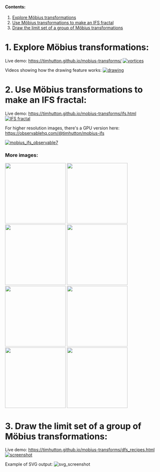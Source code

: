 #### Contents: ####
1. [Explore Möbius transformations](#1-explore-möbius-transformations)
2. [Use Möbius transformations to make an IFS fractal](#2-use-möbius-transformations-to-make-an-ifs-fractal)
3. [Draw the limit set of a group of Möbius transformations](#3-draw-the-limit-set-of-a-group-of-möbius-transformations)

# 1. Explore Möbius transformations: #
Live demo: https://timhutton.github.io/mobius-transforms/
[![vortices](https://user-images.githubusercontent.com/647092/148930629-d54c37e0-25bf-420d-b3f3-201f831a23c3.png)](http://timhutton.github.io/mobius-transforms/)

Videos showing how the drawing feature works:
[![drawing](https://user-images.githubusercontent.com/647092/148930224-a74cf9d7-0d88-422b-8a41-e4c8b084775f.png)](https://twitter.com/_tim_hutton_/status/1477413420228132865)

# 2. Use Möbius transformations to make an IFS fractal: #
Live demo: https://timhutton.github.io/mobius-transforms/ifs.html
[![IFS fractal](https://user-images.githubusercontent.com/647092/148929511-d36615ad-322b-4e82-9f33-5983493a6ba2.png)](https://timhutton.github.io/mobius-transforms/ifs.html)

For higher resolution images, there's a GPU version here: https://observablehq.com/@timhutton/mobius-ifs

[![mobius_ifs_observable7](https://user-images.githubusercontent.com/647092/149247664-d9f6f0c3-e386-4280-a6ac-48e5d48a30f6.jpg)
](https://observablehq.com/@timhutton/mobius-ifs)

### More images: ###
<a href="https://user-images.githubusercontent.com/647092/148971212-415f49d5-42a1-4787-8836-3a8e0ffbbb95.png"><img width="200px" src="https://user-images.githubusercontent.com/647092/148971212-415f49d5-42a1-4787-8836-3a8e0ffbbb95.png"></a>
<a href="https://user-images.githubusercontent.com/647092/148971221-e75ca8d5-5cc4-456a-a0df-fbc62d0470da.png"><img width="200px" src="https://user-images.githubusercontent.com/647092/148971221-e75ca8d5-5cc4-456a-a0df-fbc62d0470da.png"></a>
<a href="https://user-images.githubusercontent.com/647092/148971229-9623d20e-8a36-4d25-ac89-42d738d8701b.png"><img width="200px" src="https://user-images.githubusercontent.com/647092/148971229-9623d20e-8a36-4d25-ac89-42d738d8701b.png"></a>
<a href="https://user-images.githubusercontent.com/647092/148971225-ea4d196d-697b-42f2-9b41-9c2ef6375aa2.png"><img width="200px" src="https://user-images.githubusercontent.com/647092/148971225-ea4d196d-697b-42f2-9b41-9c2ef6375aa2.png"></a>
<a href="https://user-images.githubusercontent.com/647092/148971236-3d2b37fe-0464-4ebe-b5e4-0588ef631b1c.png"><img width="200px" src="https://user-images.githubusercontent.com/647092/148971236-3d2b37fe-0464-4ebe-b5e4-0588ef631b1c.png"></a>
<a href="https://user-images.githubusercontent.com/647092/148971239-b4a5f9a4-bc9d-4edb-90e6-2cb5ce13342d.png"><img width="200px" src="https://user-images.githubusercontent.com/647092/148971239-b4a5f9a4-bc9d-4edb-90e6-2cb5ce13342d.png"></a>
<a href="https://user-images.githubusercontent.com/647092/148971243-8ca76b6a-1fbb-485a-9db7-a87897f855bd.png"><img width="200px" src="https://user-images.githubusercontent.com/647092/148971243-8ca76b6a-1fbb-485a-9db7-a87897f855bd.png"></a>
<a href="https://user-images.githubusercontent.com/647092/148971246-d443c519-601a-40da-99b3-f80550c08473.png"><img width="200px" src="https://user-images.githubusercontent.com/647092/148971246-d443c519-601a-40da-99b3-f80550c08473.png"></a>
<!--<a href="https://user-images.githubusercontent.com/647092/148971249-b86bbc66-63e0-498b-99a5-c572a7f41b68.png"><img width="200px" src="https://user-images.githubusercontent.com/647092/148971249-b86bbc66-63e0-498b-99a5-c572a7f41b68.png"></a>-->

# 3. Draw the limit set of a group of Möbius transformations: # 
Live demo: https://timhutton.github.io/mobius-transforms/dfs_recipes.html
[![screenshot](https://user-images.githubusercontent.com/647092/149700898-0bb9dc2c-0b15-40a7-a405-ea92a7cd0caf.png)](https://timhutton.github.io/mobius-transforms/dfs_recipes.html)

Example of SVG output:
![svg_screenshot](https://user-images.githubusercontent.com/647092/149701451-60dde800-6a7b-47e7-9f59-36852378a5dd.png)
